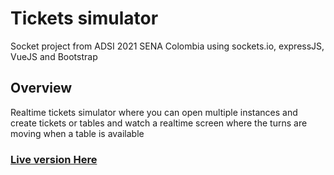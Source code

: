 # Tickets simulator
Socket project from ADSI 2021 SENA Colombia using sockets.io, expressJS, VueJS and Bootstrap

## Overview
Realtime tickets simulator where you can open multiple instances and create tickets or tables and watch a realtime screen where the turns are moving when a table is available

### [Live version Here](https://colas-adsi-2067725.herokuapp.com/)
